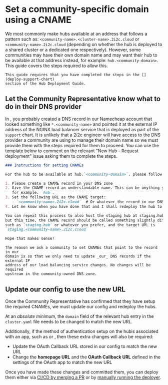 # Set a community-specific domain using a CNAME

We most commonly make hubs available at an address that follows a pattern such
as: `<community-name>.<cluster-name>.2i2c.cloud` or `<community-name>.2i2c.cloud`
(depending on whether the hub is deployed to a shared cluster or a dedicated one
respectively). However, some communities may have their own domain name and may
want their hub to be available at that address instead, for example:
`hub.<community-domain>`. This guide covers the steps required to allow this.

```{attention}
This guide requires that you have completed the steps in the [](deploy-support-chart)
section of the Hub Deployment Guide.
```

## Let the Community Representative know what to do in their DNS provider

In [](deploy-support-chart:dns-records), you probably created a DNS record in
our Namecheap account that looked something like `*.<community-name>` and
pointed it at the external IP address of the NGINX load balancer service that is
deployed as part of the `support` chart. It is unlikely that a 2i2c engineer
will have access to the DNS provider a community are using to manage their
domain name so we must provide them with the steps required for them to proceed.
You can use the template below to comment on the relevant "New Hub - Request
deployment" issue asking them to complete the steps.

```markdown
### Instructions for setting CNAMEs

For the hub to be available at hub.`<community-domain>`, please follow the below steps:

1. Please create a CNAME record in your DNS zone
2. Give the CNAME record an understandable name. This can be anything you want,
   for example, `hub`.
3. Set the following URL as the CNAME target:
   - `<community-name>.2i2c.cloud`  # Or whatever the record in our DNS zone is
4. Let me know when you have done that and I shall redeploy the hub to use the new URL

You can repeat this process to also host the staging hub at staging.hub.`<community-name>`,
but this time, the CNAME record should be called something slightly different,
such as `staging.hub` or whatever you prefer, and the target URL is
`staging.<community-name>.2i2c.cloud`

Hope that makes sense!
```

```{important}
The reason we ask a community to set CNAMEs that point to the record in our
domain is so that we only need to update _our_ DNS records if the external IP
address of our load balancing service changes. No changes will be required
upstream in the community-owned DNS zone.
```

## Update our config to use the new URL

Once the Community Representative has confirmed that they have setup the
required CNAMEs, we must update our config and redeploy the hubs.

At an _absolute minimum_, the `domain` field of the relevant hub entry in the
`cluster.yaml` file needs to be changed to match the new URL.

Additionally, if the method of authentication setup on the hubis associated with
an app, such as [](auth:github-orgs) or [](auth:cilogon), then these extra
changes will also be required:

- Update the OAuth Callback URL stored in our config to match the new URL
- Change the **homepage URL** and the **OAuth Callback URL** defined in the
  settings of the OAuth app to match the new URL

Once you have made these changes and committed them, you can deploy them either
via [CI/CD by merging a PR](cicd) or by [manually running the deployer](hubs:manual-deploy).
